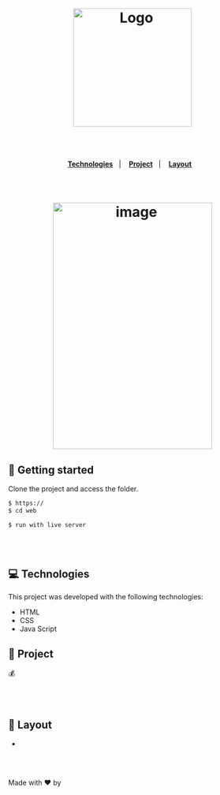 <h1 align="center">
  <img src="" alt="Logo" width="240px">
</h1>

<br></br>

<p align="center">
  <a href="#-Technologies"><b>Technologies</b></a>&nbsp;&nbsp;&nbsp;|&nbsp;&nbsp;&nbsp;
  <a href="#-Project"><b>Project</b></a>&nbsp;&nbsp;&nbsp;|&nbsp;&nbsp;&nbsp;
  <a href="#-Layout"><b>Layout</b></a>&nbsp;&nbsp;&nbsp;
</p>

<br>

<h1 align="center" flexDirection="row">
  <img alt="image" title="" src="" width="80%" height="500" />
</h1>

## 🚀 Getting started

Clone the project and access the folder.

```bash
$ https://
$ cd web

$ run with live server

```

<br></br>

## 💻 Technologies

This project was developed with the following technologies:

- HTML
- CSS
- Java Script


## 📄 Project
💰 

<br></br>

## 🔖 Layout
- 


<br></br>

Made with ♥ by  <br></br>

